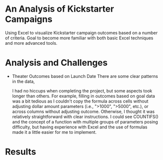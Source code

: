# An Analysis of Kickstarter Campaigns
  Using Excel to visualize Kickstarter campaign outcomes based on a number of criteria. Goal to become more familiar with both basic Excel techniques and more advanced   tools.

# Analysis and Challenges
* Theater Outcomes based on Launch Date
There are some clear patterns in the data, 

  I had no hiccups when completing the project, but some aspects took longer than others. For example, filling in outcomes based on goal data was a bit tedious as I couldn't copy the formula across cells without adjusting dollar amount parameters (i.e., ">1000", ">5000", etc.), or across columns without adjusting outcome. Otherwise, I thought it was relatively straightforward with clear instructions. I could see COUNTIFS() and the concept of a function with multiple groups of parameters posing difficulty, but having experience with Excel and the use of formulas made it a little easier for me to implement.
  
  
# Results
  
